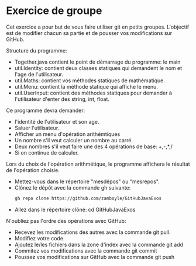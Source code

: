 # Exercice  de groupe
Cet exercice a pour but de vous faire utiliser git en petits groupes.
L'objectif est de modifier chacun sa partie et de pousser vos modifications sur GitHub.

Structure du programme:
- Together.java contient le point de démarrage du programme: le main
- util.Identity: contient deux classes statiques qui demandent le nom et l'age de l'utilisateur.
- util.Maths: contient vos méthodes statiques de mathématique.
- util.Menu: contient la méthode statique qui affiche le menu.
- util.UserInput: contient des méthodes statiques pour demander à l'utilisateur d'enter des string, int, float.

Ce programme devra demander:
- l'identité de l'utilisateur et son age.
- Saluer l'utilisateur.
- Afficher un menu d'opération arithémtiques
- Un nombre s'il veut calculer un nombre au carré.
- Deux nombres s'il veut faire une des 4 opérations de base: +,-,*,/
- Si on continue de calculer.

Lors du choix de l'opération arithmétique, le programme affichera le résultat de l'opération choisie.

- Mettez-vous dans le répertoire "mesdépos" ou "mesrepos".
- Clônez le dépôt avec la commande gh suivante:
    ```bash
    gh repo clone https://github.com/zamboyle/GitHubJavaExos
    ```
- Allez dans le répertoire clôné: cd GitHubJavaExos

N'oubliez pas l'ordre des opérations avec GitHub:
- Recevez les modifications des autres avec la commande git pull.
- Modifiez votre code.
- Ajoutez le/les fichiers dans la zone d'index avec la commande git add
- Commitez vos modifications avec la commande git commit
- Poussez vos modifications sur GitHub avec la commande git push

